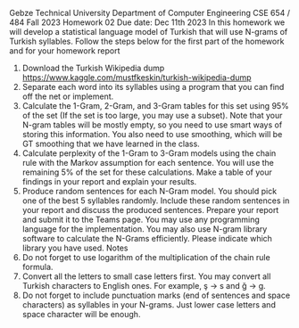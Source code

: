 Gebze Technical University
Department of Computer Engineering
CSE 654 / 484
Fall 2023
Homework 02
Due date: Dec 11th 2023
In this homework we will develop a statistical language model of Turkish that will use N-grams of 
Turkish syllables. 
Follow the steps below for the first part of the homework and for your homework report
1. Download the Turkish Wikipedia dump https://www.kaggle.com/mustfkeskin/turkish-wikipedia-dump
2. Separate each word into its syllables using a program that you can find off the net or implement.
3. Calculate the 1-Gram, 2-Gram, and 3-Gram tables for this set using 95% of the set (If the set is 
too large, you may use a subset). Note that your N-gram tables will be mostly empty, so you 
need to use smart ways of storing this information. You also need to use smoothing, which will 
be GT smoothing that we have learned in the class.
4. Calculate perplexity of the 1-Gram to 3-Gram models using the chain rule with the Markov 
assumption for each sentence. You will use the remaining 5% of the set for these calculations. 
Make a table of your findings in your report and explain your results.
5. Produce random sentences for each N-Gram model. You should pick one of the best 5 syllables
randomly. Include these random sentences in your report and discuss the produced sentences.
Prepare your report and submit it to the Teams page. You may use any programming language for the 
implementation. You may also use N-gram library software to calculate the N-Grams efficiently. Please 
indicate which library you have used.
Notes
1. Do not forget to use logarithm of the multiplication of the chain rule formula.
2. Convert all the letters to small case letters first. You may convert all Turkish characters to 
English ones. For example, ş -> s and ğ -> g.
3. Do not forget to include punctuation marks (end of sentences and space characters) as syllables 
in your N-grams. Just lower case letters and space character will be enough.